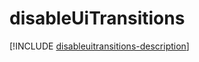 # disableUiTransitions

[!INCLUDE [disableuitransitions-description](includes/disableuitransitions-description.md)]